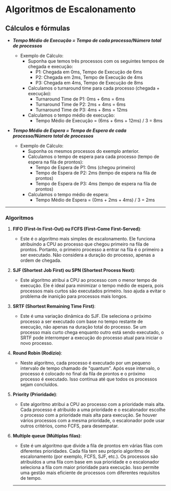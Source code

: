 # Algoritmos de Escalonamento

## Cálculos e fórmulas

- ***Tempo Médio de Execução = Tempo de cada processo/Número total de processos***
   - Exemplo de Cálculo:
     - Suponha que temos três processos com os seguintes tempos de chegada e execução:
       - P1: Chegada em 0ms, Tempo de Execução de 6ms
       - P2: Chegada em 2ms, Tempo de Execução de 4ms
       - P3: Chegada em 4ms, Tempo de Execução de 8ms
     - Calculamos o turnaround time para cada processo (chegada + execução):
       - Turnaround Time de P1: 0ms + 6ms = 6ms
       - Turnaround Time de P2: 2ms + 4ms = 6ms
       - Turnaround Time de P3: 4ms + 8ms = 12ms
     - Calculamos o tempo médio de execução:
       - Tempo Médio de Execução = (6ms + 6ms + 12ms) / 3 = 8ms

 - ***Tempo Médio de Espera = Tempo de Espera de cada processo/Número total de processos***
   - Exemplo de Cálculo:
     - Suponha os mesmos processos do exemplo anterior.
     - Calculamos o tempo de espera para cada processo (tempo de espera na fila de prontos):
       - Tempo de Espera de P1: 0ms (chegou primeiro)
       - Tempo de Espera de P2: 2ms (tempo de espera na fila de prontos)
       - Tempo de Espera de P3: 4ms (tempo de espera na fila de prontos)
     - Calculamos o tempo médio de espera:
       - Tempo Médio de Espera = (0ms + 2ms + 4ms) / 3 = 2ms

---

### Algoritmos

1. **FIFO (First-In First-Out) ou FCFS (First-Come First-Served)**:
   - Este é o algoritmo mais simples de escalonamento. Ele funciona atribuindo a CPU ao processo que chegou primeiro na fila de prontos. Portanto, o primeiro processo a entrar na fila é o primeiro a ser executado. Não considera a duração do processo, apenas a ordem de chegada.

2. **SJF (Shortest Job First) ou SPN (Shortest Process Next)**:
   - Este algoritmo atribui a CPU ao processo com o menor tempo de execução. Ele é ideal para minimizar o tempo médio de espera, pois processos mais curtos são executados primeiro. Isso ajuda a evitar o problema de inanição para processos mais longos.

3. **SRTF (Shortest Remaining Time First)**:
   - Este é uma variação dinâmica do SJF. Ele seleciona o próximo processo a ser executado com base no tempo restante de execução, não apenas na duração total do processo. Se um processo mais curto chega enquanto outro está sendo executado, o SRTF pode interromper a execução do processo atual para iniciar o novo processo.

4. **Round Robin (Rodízio)**:
   - Neste algoritmo, cada processo é executado por um pequeno intervalo de tempo chamado de "quantum". Após esse intervalo, o processo é colocado no final da fila de prontos e o próximo processo é executado. Isso continua até que todos os processos sejam concluídos.

5. **Priority (Prioridade)**:
   - Este algoritmo atribui a CPU ao processo com a prioridade mais alta. Cada processo é atribuído a uma prioridade e o escalonador escolhe o processo com a prioridade mais alta para execução. Se houver vários processos com a mesma prioridade, o escalonador pode usar outros critérios, como FCFS, para desempatar.

6. **Multiple queue (Múltiplas filas)**:
   - Este é um algoritmo que divide a fila de prontos em várias filas com diferentes prioridades. Cada fila tem seu próprio algoritmo de escalonamento (por exemplo, FCFS, SJF, etc.). Os processos são atribuídos a uma fila com base em sua prioridade e o escalonador seleciona a fila com maior prioridade para execução. Isso permite uma gestão mais eficiente de processos com diferentes requisitos de tempo.
  
   - ---
   
